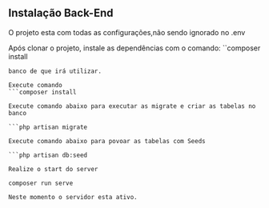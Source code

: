 Instalação Back-End
-----------------------
O projeto esta com todas as configurações,não sendo ignorado no .env

Após clonar o projeto, instale as dependências com o comando:
``composer install

```Apos as dependencias terem sido instaladas configure as variaveis de ambiente que se encontra no arquivo **.env** 
banco de que irá utilizar.

Execute comando 
```composer install

Execute comando abaixo para executar as migrate e criar as tabelas no banco 

```php artisan migrate 

Execute comando abaixo para povoar as tabelas com Seeds

```php artisan db:seed

Realize o start do server  

composer run serve 

Neste momento o servidor esta ativo.
